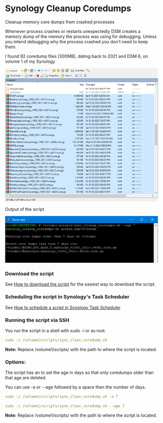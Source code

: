 # Synology Cleanup Coredumps
Cleanup memory core dumps from crashed processes

Whenever process crashes or restarts unexpectedly DSM creates a memory dump of the memory the process was using for debugging. Unless you intend debugging why the process crashed you don't need to keep them. 

<p align="left">I found 92 coredump files (300MB), dating back to 2021 and DSM 6, on volume 1 of my Synology</p>
<p align="left"><img src="/images/syno_cleanup_coredumps.png"></p>

<p align="left">Output of the script</p>
<p align="left"><img src="/images/Image-1.png"></p>

### Download the script

See <a href=images/how_to_download_generic.png/>How to download the script</a> for the easiest way to download the script.

### Scheduling the script in Synology's Task Scheduler

See <a href=how_to_schedule.md/>How to schedule a script in Synology Task Scheduler</a>

### Running the script via SSH

You run the script in a shell with sudo -i or as root.

```YAML
sudo -i /volume1/scripts/syno_clean_coredump.sh
```

**Note:** Replace /volume1/scripts/ with the path to where the script is located.

### Options:

The script has an to set the age in days so that only coredumps older than that age are deleted. 

You can use -a or --age followed by a space then the number of days.
```YAML
sudo -i /volume1/scripts/syno_clean_coredump.sh -a 7
```

```YAML
sudo -i /volume1/scripts/syno_clean_coredump.sh --age 7
```

**Note:** Replace /volume1/scripts/ with the path to where the script is located.

